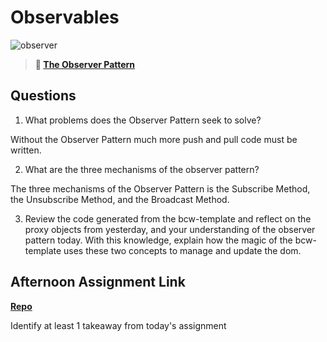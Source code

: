 # Observables

![observer](https://bcw.blob.core.windows.net/public/img/journals/8014045611652045)

> **📖 [The Observer Pattern](https://codeworksacademy.com/fs-student-guide/resources/wk3/04-Observer-Pattern)**

## Questions

1. What problems does the Observer Pattern seek to solve?

Without the Observer Pattern much more push and pull code must be written. 

2. What are the three mechanisms of the observer pattern?

The three mechanisms of the Observer Pattern is the Subscribe Method, the Unsubscribe Method, and the Broadcast Method.

3. Review the code generated from the bcw-template and reflect on the proxy objects from yesterday, and your understanding of the observer pattern today. With this knowledge, explain how the magic of the bcw-template uses these two concepts to manage and update the dom.



## Afternoon Assignment Link

**[Repo](https://github.com/fullmer24/taskManager)**

Identify at least 1 takeaway from today's assignment
